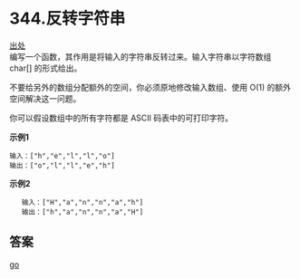 #  344.反转字符串
[出处](https://leetcode-cn.com/problems/reverse-string)  
编写一个函数，其作用是将输入的字符串反转过来。输入字符串以字符数组 char[] 的形式给出。

不要给另外的数组分配额外的空间，你必须原地修改输入数组、使用 O(1) 的额外空间解决这一问题。

你可以假设数组中的所有字符都是 ASCII 码表中的可打印字符。

**示例1**
```text
输入：["h","e","l","l","o"]
输出：["o","l","l","e","h"]

```

**示例2**
```
   输入：["H","a","n","n","a","h"]
   输出：["h","a","n","n","a","H"]
```
## 答案
[go](../../leecode/0344/main.go)